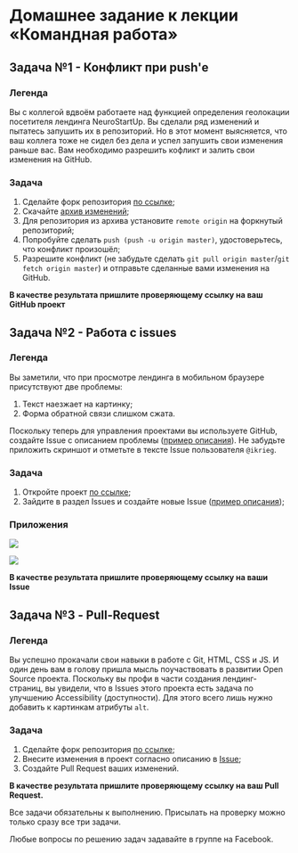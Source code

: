 #  Домашнее задание к лекции «Командная работа»

## Задача №1 - Конфликт при push'е

### Легенда

Вы с коллегой вдвоём работаете над функцией определения геолокации посетителя лендинга NeuroStartUp. Вы сделали ряд изменений и пытатесь запушить их в репозиторий. Но в этот момент выясняется, что ваш коллега тоже не сидел без дела и успел запушить свои изменения раньше вас. Вам необходимо разрешить кофликт и залить свои изменения на GitHub. 

### Задача

1. Сделайте форк репозитория [по ссылке](https://github.com/netology-code/git-homeworks-neuro-fork);
1. Скачайте [архив изменений](https://github.com/netology-code/git-homeworks/blob/master/remote/src/neuro-push.zip);
1. Для репозитория из архива установите `remote origin` на форкнутый репозиторий;
1. Попробуйте сделать `push (push -u origin master)`, удостоверьтесь, что конфликт произошёл;
1. Разрешите конфликт (не забудьте сделать `git pull origin master`/`git fetch origin master`) и отправьте сделанные вами изменения на GitHub.

**В качестве результата пришлите проверяющему ссылку на ваш GitHub проект**

## Задача №2 - Работа с issues

### Легенда

Вы заметили, что при просмотре лендинга в мобильном браузере присутствуют две проблемы:
1. Текст наезжает на картинку;
2. Форма обратной связи слишком сжата.

Поскольку теперь для управления проектами вы используете GitHub, создайте Issue с описанием проблемы ([пример описания](/remote/issue-example.md)). Не забудьте приложить скриншот и отметьте в тексте Issue пользователя `@ikrieg`.

### Задача

1. Откройте проект [по ссылке](https://github.com/netology-code/git-homeworks-neuro-issues);
1. Зайдите в раздел Issues и создайте новые Issue ([пример описания](/remote/issue-example.md));

### Приложения

![](https://i.imgur.com/2hcT6xM.png)

![](https://i.imgur.com/HcSpYkT.png)

**В качестве результата пришлите проверяющему ссылку на ваши Issue**

## Задача №3 - Pull-Request

### Легенда

Вы успешно прокачали свои навыки в работе с Git, HTML, CSS и JS. И один день вам в голову пришла мысль поучаствовать в развитии Open Source проекта. Поскольку вы профи в части создания лендинг-страниц, вы увидели, что в Issues этого проекта есть задача по улучшению Accessibility (доступности). Для этого всего лишь нужно добавить к картинкам атрибуты `alt`.

### Задача

1. Сделайте форк репозитория [по ссылке](https://github.com/netology-code/git-homeworks-neuro-pr);
1. Внесите изменения в проект согласно описанию в [Issue](https://github.com/netology-code/git-homeworks-neuro-pr/issues/1);
1. Создайте Pull Request ваших изменений.

**В качестве результата пришлите проверяющему ссылку на ваш Pull Request.**


Все задачи обязательны к выполнению. Присылать на проверку можно только сразу все три задачи.

Любые вопросы по решению задач задавайте в группе на Facebook.
